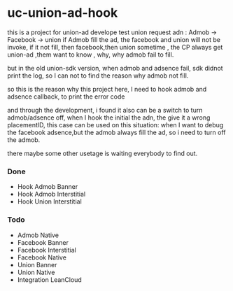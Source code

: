 # uc-union-ad-hook
this is a project for union-ad develope test
union request adn : Admob -> Facebook -> union
if Admob fill the ad, the facebook and union will not be invoke, if it not fill, then facebook,then union
sometime , the CP always get union-ad ,them want to know , why, why admob fail to fill.

but in the old union-sdk version, when admob and adsence fail, sdk didnot print the log, so I can not to find the reason why admob not fill.

so this is the reason why this project here, I need to hook admob and adsence callback, to print the error code

and through the development, i found it also can be a switch to turn admob/adsence off, when I hook the initial the adn, the give it a wrong placementID, this case can be used on this situation: when I want to debug the facebook adsence,but the admob always fill the ad, so i need to turn off the admob.

there maybe some other usetage is waiting everybody to find out.

### Done  
- Hook Admob Banner
- Hook Admob Interstitial
- Hook Union Interstitial

### Todo  
- Admob Native
- Facebook Banner
- Facebook Interstitial
- Facebook Native
- Union Banner
- Union Native
- Integration LeanCloud
